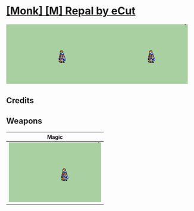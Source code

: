 # [\[Monk\] \[M\] Repal by eCut](./)

<img src="./6.%20Magic/Magic_000.png" alt="[Monk] [M] Repal by eCut standing" />

## Credits



## Weapons


|Magic |
|  :---: |
| <img alt="Magic animation" src="./6.%20Magic/Magic.gif" /> |
